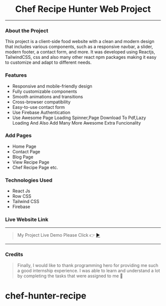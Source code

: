 <h1 align="center">Chef Recipe Hunter Web Project</h1>

---

### About the Project

This project is a client-side food website with a clean and modern design that includes various components, such as a responsive navbar, a slider, modern footer, a contact form, and more. It was developed using Reactjs, TailwindCSS, css and also many other react npm packages making it easy to customize and adapt to different needs.

### Features

- Responsive and mobile-friendly design
- Fully customizable components
- Smooth animations and transitions
- Cross-browser compatibility
- Easy-to-use contact form
- Use Firebase Authentication
- Use Awesome Page Loading Spinner,Page Download To Pdf,Lazy Loading And Also Add Many More Awesome Extra Funcionality

### Add Pages

- Home Page
- Contact Page
- Blog Page
- View Recipe Page
- Chef Recipe Page etc.

### Technologies Used

- React Js
- Row CSS
- Tailwind CSS
- Firebase

### Live Website Link

***
> My Project Live Demo Please Click 👉 [▶](https://chef-recipe-hunter-f5678.web.app/chefpage 'Click For Live Project Demo')
***

### Credits

> Finally, I would like to thank programming hero for providing me such a good internship experience. I was able to learn and understand a lot by completing the tasks that were assigned to me 🥰

# chef-hunter-recipe
